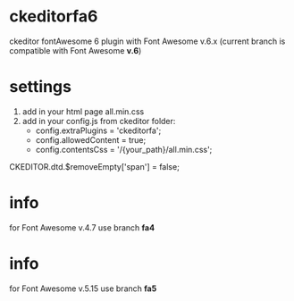 # ckeditorfa6
ckeditor fontAwesome 6 plugin with Font Awesome v.6.x (current branch is compatible with Font Awesome **v.6**)

# settings
1. add in your html page all.min.css
2. add in your config.js from ckeditor folder:
   - config.extraPlugins = 'ckeditorfa';
   - config.allowedContent = true;
   - config.contentsCss = '/{your_path}/all.min.css';

CKEDITOR.dtd.$removeEmpty['span'] = false;

# info
for Font Awesome v.4.7 use branch **fa4**

# info
for Font Awesome v.5.15 use branch **fa5**